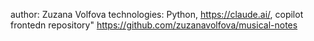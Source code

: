 author: Zuzana Volfova
technologies: Python, https://claude.ai/, copilot
frontedn repository" https://github.com/zuzanavolfova/musical-notes
